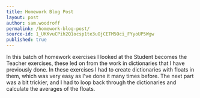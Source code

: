 ```yaml
---
title: Homework Blog Post
layout: post
author: sam.woodroff
permalink: /homework-blog-post/
source-id: 1_UKKvuCPih2Q1ocsp1te3uOjCETM5Oci_FYyoUP5Wgw
published: true
---
```

In this batch of homework exercises I looked at the Student becomes the Teacher exercises, these led on from the work in dictionaries that I have previously done. In these exercises I had to create dictionaries with floats in them, which was very easy as I've done it many times before. The next part was a bit trickier, and I had to loop back through the dictionaries and calculate the averages of the floats.

